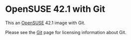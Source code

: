 # OpenSUSE 42.1 with Git

This an [OpenSUSE](https://hub.docker.com/_/opensuse) 42.1 image with Git.

Please see the [Git](https://git-scm.com/about/free-and-open-source) page for licensing information about Git.
 